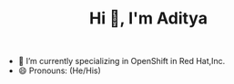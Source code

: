 
<h1 align="center">Hi 👋, I'm Aditya</h1>
<br/>


- 🌱 I’m currently specializing in OpenShift in Red Hat,Inc.
- 😄 Pronouns: (He/His)
<!--
- 🤔 I’m looking for help with DSA.

- ⚡ Fun fact: I am from Mech. background still fascinated towards IT world...
<br />
